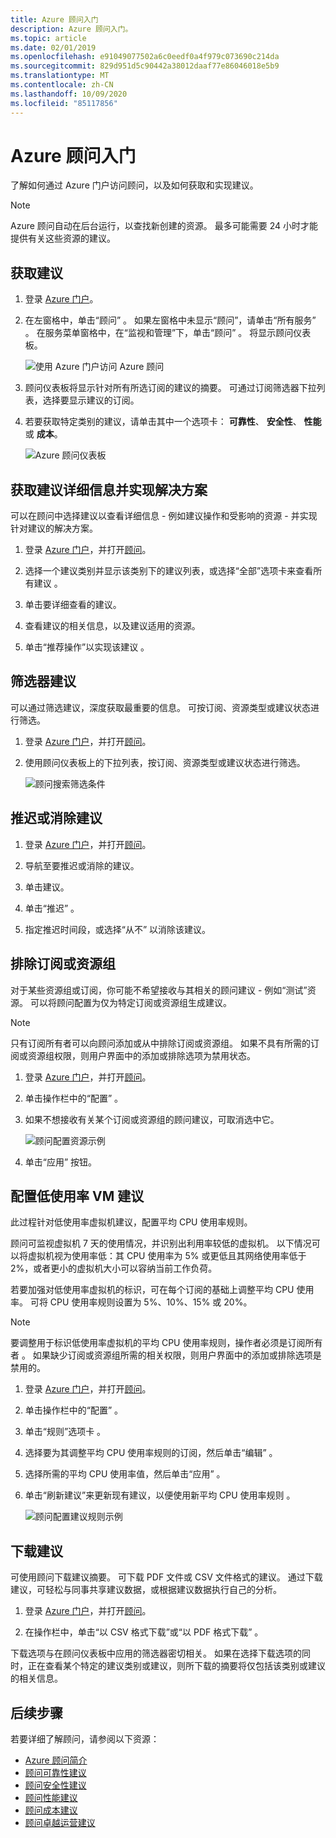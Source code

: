 ```yaml
---
title: Azure 顾问入门
description: Azure 顾问入门。
ms.topic: article
ms.date: 02/01/2019
ms.openlocfilehash: e91049077502a6c0eedf0a4f979c073690c214da
ms.sourcegitcommit: 829d951d5c90442a38012daaf77e86046018e5b9
ms.translationtype: MT
ms.contentlocale: zh-CN
ms.lasthandoff: 10/09/2020
ms.locfileid: "85117856"
---
```

# <a name="get-started-with-azure-advisor"></a>Azure 顾问入门

了解如何通过 Azure 门户访问顾问，以及如何获取和实现建议。

> [!NOTE]
> Azure 顾问自动在后台运行，以查找新创建的资源。 最多可能需要 24 小时才能提供有关这些资源的建议。

## <a name="get-recommendations"></a>获取建议

1. 登录 [Azure 门户](https://portal.azure.com)。

1. 在左窗格中，单击“顾问”  。  如果左窗格中未显示“顾问”，请单击“所有服务”  。  在服务菜单窗格中，在“监视和管理”下，单击“顾问”   。 将显示顾问仪表板。

   ![使用 Azure 门户访问 Azure 顾问](./media/advisor-get-started/advisor-portal-menu.png) 

1. 顾问仪表板将显示针对所有所选订阅的建议的摘要。  可通过订阅筛选器下拉列表，选择要显示建议的订阅。

1. 若要获取特定类别的建议，请单击其中一个选项卡： **可靠性**、 **安全性**、 **性能**或 **成本**。 

   ![Azure 顾问仪表板](./media/advisor-overview/advisor-dashboard.png)

## <a name="get-recommendation-details-and-implement-a-solution"></a>获取建议详细信息并实现解决方案

可以在顾问中选择建议以查看详细信息 - 例如建议操作和受影响的资源 - 并实现针对建议的解决方案。  

1. 登录 [Azure 门户](https://portal.azure.com)，并打开[顾问](https://aka.ms/azureadvisordashboard)。

1. 选择一个建议类别并显示该类别下的建议列表，或选择“全部”选项卡来查看所有建议  。

1. 单击要详细查看的建议。

1. 查看建议的相关信息，以及建议适用的资源。

1. 单击“推荐操作”以实现该建议  。

## <a name="filter-recommendations"></a>筛选器建议

可以通过筛选建议，深度获取最重要的信息。  可按订阅、资源类型或建议状态进行筛选。  

1. 登录 [Azure 门户](https://portal.azure.com)，并打开[顾问](https://aka.ms/azureadvisordashboard)。

1. 使用顾问仪表板上的下拉列表，按订阅、资源类型或建议状态进行筛选。

    ![顾问搜索筛选条件](./media/advisor-get-started/advisor-filters.png)

## <a name="postpone-or-dismiss-recommendations"></a>推迟或消除建议

1. 登录 [Azure 门户](https://portal.azure.com)，并打开[顾问](https://aka.ms/azureadvisordashboard)。

1. 导航至要推迟或消除的建议。

1. 单击建议。

1. 单击“推迟”  。 

1. 指定推迟时间段，或选择“从不”  以消除该建议。

## <a name="exclude-subscriptions-or-resource-groups"></a>排除订阅或资源组

对于某些资源组或订阅，你可能不希望接收与其相关的顾问建议 - 例如“测试”资源。  可以将顾问配置为仅为特定订阅或资源组生成建议。

> [!NOTE]
> 只有订阅所有者可以向顾问添加或从中排除订阅或资源组。  如果不具有所需的订阅或资源组权限，则用户界面中的添加或排除选项为禁用状态。

1. 登录 [Azure 门户](https://portal.azure.com)，并打开[顾问](https://aka.ms/azureadvisordashboard)。

1. 单击操作栏中的“配置”  。

1. 如果不想接收有关某个订阅或资源组的顾问建议，可取消选中它。

    ![顾问配置资源示例](./media/advisor-get-started/advisor-configure-resources.png)

1. 单击“应用”  按钮。

## <a name="configure-low-usage-vm-recommendation"></a>配置低使用率 VM 建议

此过程针对低使用率虚拟机建议，配置平均 CPU 使用率规则。

顾问可监视虚拟机 7 天的使用情况，并识别出利用率较低的虚拟机。 以下情况可以将虚拟机视为使用率低：其 CPU 使用率为 5% 或更低且其网络使用率低于 2%，或者更小的虚拟机大小可以容纳当前工作负荷。

若要加强对低使用率虚拟机的标识，可在每个订阅的基础上调整平均 CPU 使用率。  可将 CPU 使用率规则设置为 5%、10%、15% 或 20%。

> [!NOTE]
> 要调整用于标识低使用率虚拟机的平均 CPU 使用率规则，操作者必须是订阅所有者  。  如果缺少订阅或资源组所需的相关权限，则用户界面中的添加或排除选项是禁用的。 

1. 登录 [Azure 门户](https://portal.azure.com)，并打开[顾问](https://aka.ms/azureadvisordashboard)。

1. 单击操作栏中的“配置”  。

1. 单击“规则”选项卡  。

1. 选择要为其调整平均 CPU 使用率规则的订阅，然后单击“编辑”  。

1. 选择所需的平均 CPU 使用率值，然后单击“应用”  。

1. 单击“刷新建议”来更新现有建议，以便使用新平均 CPU 使用率规则  。 

   ![顾问配置建议规则示例](./media/advisor-get-started/advisor-configure-rules.png)

## <a name="download-recommendations"></a>下载建议

可使用顾问下载建议摘要。  可下载 PDF 文件或 CSV 文件格式的建议。  通过下载建议，可轻松与同事共享建议数据，或根据建议数据执行自己的分析。

1. 登录 [Azure 门户](https://portal.azure.com)，并打开[顾问](https://aka.ms/azureadvisordashboard)。

1. 在操作栏中，单击“以 CSV 格式下载”或“以 PDF 格式下载”   。

下载选项与在顾问仪表板中应用的筛选器密切相关。  如果在选择下载选项的同时，正在查看某个特定的建议类别或建议，则所下载的摘要将仅包括该类别或建议的相关信息。 

## <a name="next-steps"></a>后续步骤

若要详细了解顾问，请参阅以下资源：

- [Azure 顾问简介](advisor-overview.md)
- [顾问可靠性建议](advisor-high-availability-recommendations.md)
- [顾问安全性建议](advisor-security-recommendations.md)
- [顾问性能建议](advisor-performance-recommendations.md)
- [顾问成本建议](advisor-cost-recommendations.md)
- [顾问卓越运营建议](advisor-operational-excellence-recommendations.md)
